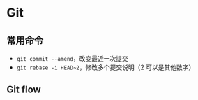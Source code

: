 # Git

## 常用命令

- `git commit --amend`，改变最近一次提交
- `git rebase -i HEAD~2`，修改多个提交说明（2 可以是其他数字）

## Git flow
